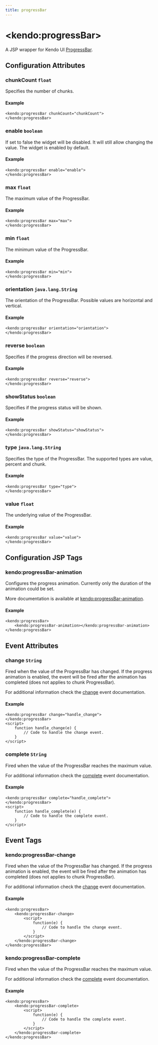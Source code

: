 ```yaml
---
title: progressBar
---
```


# \<kendo:progressBar\>
A JSP wrapper for Kendo UI [ProgressBar](/kendo-ui/api/web/progressbar).

## Configuration Attributes

### chunkCount `float`

Specifies the number of chunks.

#### Example
    <kendo:progressBar chunkCount="chunkCount">
    </kendo:progressBar>

### enable `boolean`

If set to false the widget will be disabled. It will still allow changing the value. The widget is enabled by default.

#### Example
    <kendo:progressBar enable="enable">
    </kendo:progressBar>

### max `float`

The maximum value of the ProgressBar.

#### Example
    <kendo:progressBar max="max">
    </kendo:progressBar>

### min `float`

The minimum value of the ProgressBar.

#### Example
    <kendo:progressBar min="min">
    </kendo:progressBar>

### orientation `java.lang.String`

The orientation of the ProgressBar. Possible values are horizontal and vertical.

#### Example
    <kendo:progressBar orientation="orientation">
    </kendo:progressBar>

### reverse `boolean`

Specifies if the progress direction will be reversed.

#### Example
    <kendo:progressBar reverse="reverse">
    </kendo:progressBar>

### showStatus `boolean`

Specifies if the progress status will be shown.

#### Example
    <kendo:progressBar showStatus="showStatus">
    </kendo:progressBar>

### type `java.lang.String`

Specifies the type of the ProgressBar. The supported types are value, percent and chunk.

#### Example
    <kendo:progressBar type="type">
    </kendo:progressBar>

### value `float`

The underlying value of the ProgressBar.

#### Example
    <kendo:progressBar value="value">
    </kendo:progressBar>


##  Configuration JSP Tags

### kendo:progressBar-animation

Configures the progress animation. Currently only the duration of the animation could be set.

More documentation is available at [kendo:progressBar-animation](/kendo-ui/api/wrappers/jsp/progressbar/animation).

#### Example

    <kendo:progressBar>
        <kendo:progressBar-animation></kendo:progressBar-animation>
    </kendo:progressBar>


## Event Attributes

### change `String`

Fired when the value of the ProgressBar has changed. If the progress animation is enabled, the event will be fired after the animation has completed (does not applies to chunk ProgressBar).


For additional information check the [change](/kendo-ui/api/web/progressbar#events-change) event documentation.

#### Example
    <kendo:progressBar change="handle_change">
    </kendo:progressBar>
    <script>
        function handle_change(e) {
            // Code to handle the change event.
        }
    </script>

### complete `String`

Fired when the value of the ProgressBar reaches the maximum value.


For additional information check the [complete](/kendo-ui/api/web/progressbar#events-complete) event documentation.

#### Example
    <kendo:progressBar complete="handle_complete">
    </kendo:progressBar>
    <script>
        function handle_complete(e) {
            // Code to handle the complete event.
        }
    </script>

## Event Tags

### kendo:progressBar-change

Fired when the value of the ProgressBar has changed. If the progress animation is enabled, the event will be fired after the animation has completed (does not applies to chunk ProgressBar).


For additional information check the [change](/kendo-ui/api/web/progressbar#events-change) event documentation.

#### Example
    <kendo:progressBar>
        <kendo:progressBar-change>
            <script>
                function(e) {
                    // Code to handle the change event.
                }
            </script>
        </kendo:progressBar-change>
    </kendo:progressBar>

### kendo:progressBar-complete

Fired when the value of the ProgressBar reaches the maximum value.


For additional information check the [complete](/kendo-ui/api/web/progressbar#events-complete) event documentation.

#### Example
    <kendo:progressBar>
        <kendo:progressBar-complete>
            <script>
                function(e) {
                    // Code to handle the complete event.
                }
            </script>
        </kendo:progressBar-complete>
    </kendo:progressBar>


